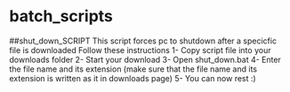 # batch_scripts

##shut_down_SCRIPT
This script forces pc to shutdown after a specicfic file is downloaded
Follow these instructions
1- Copy script file into your downloads folder
2- Start your download
3- Open shut_down.bat
4- Enter the file name and its extension (make sure that the file name and its extension is written as it in downloads page)
5- You can now rest :)
